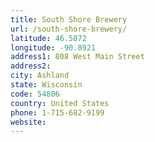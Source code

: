 ```yaml
---
title: South Shore Brewery
url: /south-shore-brewery/
latitude: 46.5872
longitude: -90.8921
address1: 808 West Main Street
address2: 
city: Ashland
state: Wisconsin
code: 54806
country: United States
phone: 1-715-682-9199
website: 
---
```



